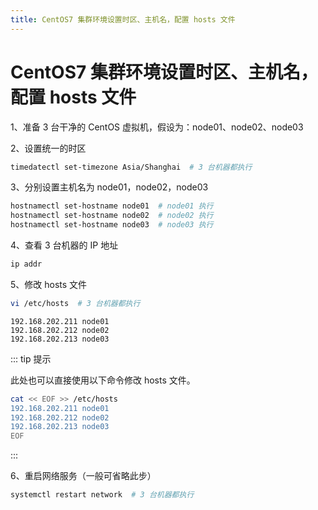 ```yaml
---
title: CentOS7 集群环境设置时区、主机名，配置 hosts 文件
---
```


# CentOS7 集群环境设置时区、主机名，配置 hosts 文件

<post-meta date="2021-03-27" style="margin-bottom: 1rem" />

1、准备 3 台干净的 CentOS 虚拟机，假设为：node01、node02、node03

2、设置统一的时区

```bash
timedatectl set-timezone Asia/Shanghai  # 3 台机器都执行
```

3、分别设置主机名为 node01，node02，node03

```bash
hostnamectl set-hostname node01  # node01 执行
hostnamectl set-hostname node02  # node02 执行
hostnamectl set-hostname node03  # node03 执行
```

4、查看 3 台机器的 IP 地址

```bash
ip addr
```

5、修改 hosts 文件

```bash
vi /etc/hosts  # 3 台机器都执行
```

```
192.168.202.211 node01
192.168.202.212 node02
192.168.202.213 node03
```

::: tip 提示

此处也可以直接使用以下命令修改 hosts 文件。

```bash
cat << EOF >> /etc/hosts
192.168.202.211 node01
192.168.202.212 node02
192.168.202.213 node03
EOF
```

:::

6、重启网络服务（一般可省略此步）

```bash
systemctl restart network  # 3 台机器都执行
```

